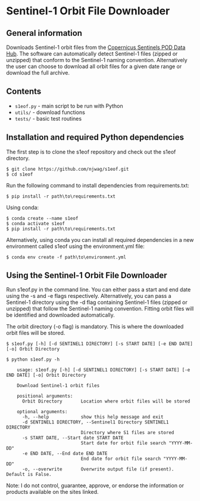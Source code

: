 # Sentinel-1 Orbit File Downloader

## General information

Downloads Sentinel-1 orbit files from the [Copernicus Sentinels POD Data Hub](https://scihub.copernicus.eu/gnss/#/home). The software can automatically detect Sentinel-1 files (zipped or unzipped) that conform to the Sentinel-1 naming convention. Alternatively the user can choose to download all orbit files for a given date range or download the full archive.

## Contents

* `s1eof.py` - main script to be run with Python
* `utils/` - download functions
* `tests/` - basic test routines

## Installation and required Python dependencies

The first step is to clone the s1eof repository and check out the s1eof directory.

```console
$ git clone https://github.com/njwag/s1eof.git
$ cd s1eof
```

Run the following command to install dependencies from requirements.txt:

```console
$ pip install -r path\to\requirements.txt
```

Using conda:

```console
$ conda create --name s1eof
$ conda activate s1eof
$ pip install -r path\to\requirements.txt
```

Alternatively, using conda you can install all required dependencies in a new environment called s1eof using the environment.yml file:

```console
$ conda env create -f path\to\environment.yml
```

## Using the Sentinel-1 Orbit File Downloader

Run s1eof.py in the command line. You can either pass a start and end date using the -s and -e flags respectively. Alternatively, you can pass a Sentinel-1 directory using the -d flag containing Sentinel-1 files (zipped or unzipped) that follow the Sentinel-1 naming convention. Fitting orbit files will be identified and downloaded automatically.

The orbit directory (-o flag) is mandatory. This is where the downloaded orbit files will be stored.

```console
$ s1eof.py [-h] [-d SENTINEL1 DIRECTORY] [-s START DATE] [-e END DATE] [-o] Orbit Directory
```

```console
$ python s1eof.py -h

	usage: s1eof.py [-h] [-d SENTINEL1 DIRECTORY] [-s START DATE] [-e END DATE] [-o] Orbit Directory

	Download Sentinel-1 orbit files

	positional arguments:
	  Orbit Directory       Location where orbit files will be stored

	optional arguments:
	  -h, --help            show this help message and exit
	  -d SENTINEL1 DIRECTORY, --Sentinel1 Directory SENTINEL1 DIRECTORY
							Directory where S1 files are stored
	  -s START DATE, --Start date START DATE
							Start date for orbit file search "YYYY-MM-DD"
	  -e END DATE, --End date END DATE
							End date for orbit file search "YYYY-MM-DD"
	  -o, --overwrite       Overwrite output file (if present). Default is False.
```

Note: I do not control, guarantee, approve, or endorse the information or products available on the sites linked.